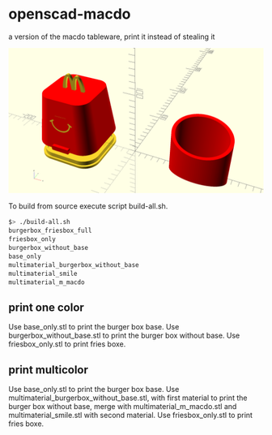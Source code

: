 # openscad-macdo
a version of the macdo tableware, print it instead of stealing it

![first-view](macdo.png)


To build from source execute script build-all.sh.

```bash
$> ./build-all.sh
burgerbox_friesbox_full
friesbox_only
burgerbox_without_base
base_only
multimaterial_burgerbox_without_base
multimaterial_smile
multimaterial_m_macdo
```

## print one color
Use base_only.stl to print the burger box base.
Use burgerbox_without_base.stl to print the burger box without base.
Use friesbox_only.stl to print fries boxe.

## print multicolor

Use base_only.stl to print the burger box base.
Use multimaterial_burgerbox_without_base.stl, with first material to print the burger box without base, merge with multimaterial_m_macdo.stl and multimaterial_smile.stl with second material.
Use friesbox_only.stl to print fries boxe.
